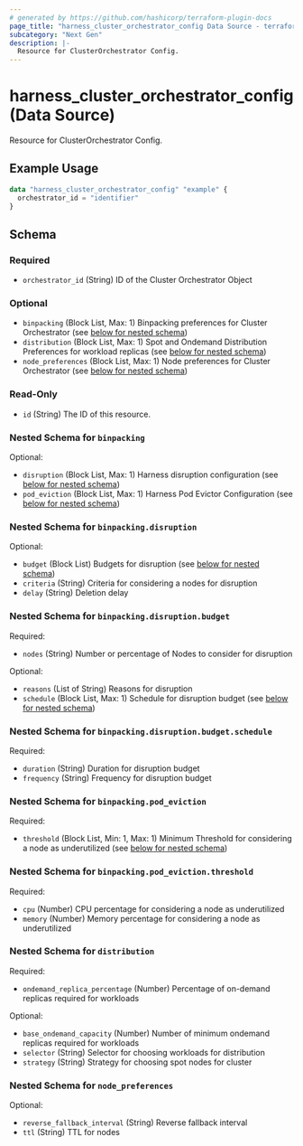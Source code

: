 ```yaml
---
# generated by https://github.com/hashicorp/terraform-plugin-docs
page_title: "harness_cluster_orchestrator_config Data Source - terraform-provider-harness"
subcategory: "Next Gen"
description: |-
  Resource for ClusterOrchestrator Config.
---
```


# harness_cluster_orchestrator_config (Data Source)

Resource for ClusterOrchestrator Config.

## Example Usage

```terraform
data "harness_cluster_orchestrator_config" "example" {
  orchestrator_id = "identifier"
}
```

<!-- schema generated by tfplugindocs -->
## Schema

### Required

- `orchestrator_id` (String) ID of the Cluster Orchestrator Object

### Optional

- `binpacking` (Block List, Max: 1) Binpacking preferences for Cluster Orchestrator (see [below for nested schema](#nestedblock--binpacking))
- `distribution` (Block List, Max: 1) Spot and Ondemand Distribution Preferences for workload replicas (see [below for nested schema](#nestedblock--distribution))
- `node_preferences` (Block List, Max: 1) Node preferences for Cluster Orchestrator (see [below for nested schema](#nestedblock--node_preferences))

### Read-Only

- `id` (String) The ID of this resource.

<a id="nestedblock--binpacking"></a>
### Nested Schema for `binpacking`

Optional:

- `disruption` (Block List, Max: 1) Harness disruption configuration (see [below for nested schema](#nestedblock--binpacking--disruption))
- `pod_eviction` (Block List, Max: 1) Harness Pod Evictor Configuration (see [below for nested schema](#nestedblock--binpacking--pod_eviction))

<a id="nestedblock--binpacking--disruption"></a>
### Nested Schema for `binpacking.disruption`

Optional:

- `budget` (Block List) Budgets for disruption (see [below for nested schema](#nestedblock--binpacking--disruption--budget))
- `criteria` (String) Criteria for considering a nodes for disruption
- `delay` (String) Deletion delay

<a id="nestedblock--binpacking--disruption--budget"></a>
### Nested Schema for `binpacking.disruption.budget`

Required:

- `nodes` (String) Number or percentage of Nodes to consider for disruption

Optional:

- `reasons` (List of String) Reasons for disruption
- `schedule` (Block List, Max: 1) Schedule for disruption budget (see [below for nested schema](#nestedblock--binpacking--disruption--budget--schedule))

<a id="nestedblock--binpacking--disruption--budget--schedule"></a>
### Nested Schema for `binpacking.disruption.budget.schedule`

Required:

- `duration` (String) Duration for disruption budget
- `frequency` (String) Frequency for disruption budget




<a id="nestedblock--binpacking--pod_eviction"></a>
### Nested Schema for `binpacking.pod_eviction`

Required:

- `threshold` (Block List, Min: 1, Max: 1) Minimum Threshold for considering a node as underutilized (see [below for nested schema](#nestedblock--binpacking--pod_eviction--threshold))

<a id="nestedblock--binpacking--pod_eviction--threshold"></a>
### Nested Schema for `binpacking.pod_eviction.threshold`

Required:

- `cpu` (Number) CPU percentage for considering a node as underutilized
- `memory` (Number) Memory percentage for considering a node as underutilized




<a id="nestedblock--distribution"></a>
### Nested Schema for `distribution`

Required:

- `ondemand_replica_percentage` (Number) Percentage of on-demand replicas required for workloads

Optional:

- `base_ondemand_capacity` (Number) Number of minimum ondemand replicas required for workloads
- `selector` (String) Selector for choosing workloads for distribution
- `strategy` (String) Strategy for choosing spot nodes for cluster


<a id="nestedblock--node_preferences"></a>
### Nested Schema for `node_preferences`

Optional:

- `reverse_fallback_interval` (String) Reverse fallback interval
- `ttl` (String) TTL for nodes
